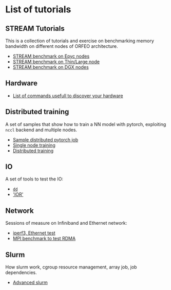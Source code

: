 # List of tutorials 

## STREAM Tutorials

This is a collection of tutorials and exercise on benchmarking memory bandwidth on different nodes of ORFEO architecture. 

- [STREAM benchmark on Epyc nodes](STREAM/stream_on_epyc.md)
- [STREAM benchmark on Thin/Large node](STREAM_stream_on_intel.md)
- [STREAM benchmark on DGX nodes](STREAM/stream_on_dgx.md)

## Hardware

- [List of commands usefull to discover your hardware](hardware-discover/discover.md)

## Distributed training

A set of samples that show how to train a NN model with pytorch, exploiting `nccl` backend and multiple nodes.

- [Sample distributed pytorch job](distributed-training/00-hello-world)
- [Single node training](distributed-training/01-single-node)
- [Distributed training](02-multi-node)

## IO 

A set of tools to test the IO:

- [`dd`](IO/dd.md)
- ['IOR'](IO/IOR.md)

## Network

Sessions of measure on Infiniband and Ethernet network:

- [iperf3, Ethernet test](network/iperf3.md)
- [MPI benchmark to test RDMA](network/mpi-pingpong.md)

## Slurm

How slurm work, cgroup  resource management, array job, job dependencies.

- [Advanced slurm](slurm/slurm.md)

